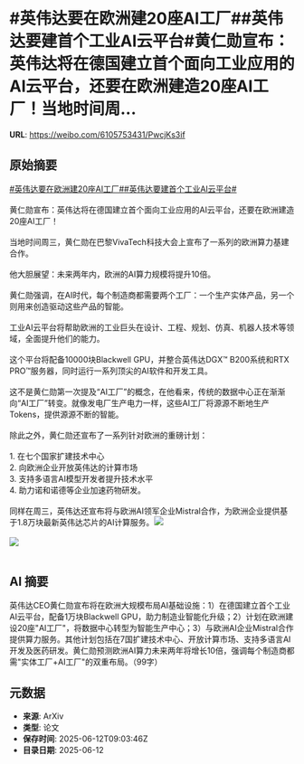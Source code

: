 # #英伟达要在欧洲建20座AI工厂##英伟达要建首个工业AI云平台#黄仁勋宣布：英伟达将在德国建立首个面向工业应用的AI云平台，还要在欧洲建造20座AI工厂！当地时间周...

**URL**: https://weibo.com/6105753431/PwcjKs3if

## 原始摘要

<a href="https://m.weibo.cn/search?containerid=231522type%3D1%26t%3D10%26q%3D%23%E8%8B%B1%E4%BC%9F%E8%BE%BE%E8%A6%81%E5%9C%A8%E6%AC%A7%E6%B4%B2%E5%BB%BA20%E5%BA%A7AI%E5%B7%A5%E5%8E%82%23&amp;extparam=%23%E8%8B%B1%E4%BC%9F%E8%BE%BE%E8%A6%81%E5%9C%A8%E6%AC%A7%E6%B4%B2%E5%BB%BA20%E5%BA%A7AI%E5%B7%A5%E5%8E%82%23" data-hide=""><span class="surl-text">#英伟达要在欧洲建20座AI工厂#</span></a><a href="https://m.weibo.cn/search?containerid=231522type%3D1%26t%3D10%26q%3D%23%E8%8B%B1%E4%BC%9F%E8%BE%BE%E8%A6%81%E5%BB%BA%E9%A6%96%E4%B8%AA%E5%B7%A5%E4%B8%9AAI%E4%BA%91%E5%B9%B3%E5%8F%B0%23&amp;extparam=%23%E8%8B%B1%E4%BC%9F%E8%BE%BE%E8%A6%81%E5%BB%BA%E9%A6%96%E4%B8%AA%E5%B7%A5%E4%B8%9AAI%E4%BA%91%E5%B9%B3%E5%8F%B0%23" data-hide=""><span class="surl-text">#英伟达要建首个工业AI云平台#</span></a><br><br>黄仁勋宣布：英伟达将在德国建立首个面向工业应用的AI云平台，还要在欧洲建造20座AI工厂！<br><br>当地时间周三，黄仁勋在巴黎VivaTech科技大会上宣布了一系列的欧洲算力基建合作。<br><br>他大胆展望：未来两年内，欧洲的AI算力规模将提升10倍。<br><br>黄仁勋强调，在AI时代，每个制造商都需要两个工厂：一个生产实体产品，另一个则用来创造驱动这些产品的智能。<br><br>工业AI云平台将帮助欧洲的工业巨头在设计、工程、规划、仿真、机器人技术等领域，全面提升他们的能力。<br><br>这个平台将配备10000块Blackwell GPU，并整合英伟达DGX™ B200系统和RTX PRO™服务器，同时运行一系列顶尖的AI软件和开发工具。<br><br>这不是黄仁勋第一次提及“AI工厂”的概念，在他看来，传统的数据中心正在渐渐向“AI工厂”转变。就像发电厂生产电力一样，这些AI工厂将源源不断地生产Tokens，提供源源不断的智能。<br><br>除此之外，黄仁勋还宣布了一系列针对欧洲的重磅计划：<br><br>1. 在七个国家扩建技术中心<br>2. 向欧洲企业开放英伟达的计算市场<br>3. 支持多语言AI模型开发者提升技术水平<br>4. 助力诺和诺德等企业加速药物研发。<br><br>同样在周三，英伟达还宣布将与欧洲AI领军企业Mistral合作，为欧洲企业提供基于1.8万块最新英伟达芯片的AI计算服务。<img style="" src="https://tvax1.sinaimg.cn/large/006Fd7o3gy1i2clb86vxkj30zk0k0tf1.jpg" referrerpolicy="no-referrer"><br><br><img style="" src="https://tvax1.sinaimg.cn/large/006Fd7o3gy1i2clbb7pf7j318g0p0kat.jpg" referrerpolicy="no-referrer"><br><br>

## AI 摘要

英伟达CEO黄仁勋宣布将在欧洲大规模布局AI基础设施：1）在德国建立首个工业AI云平台，配备1万块Blackwell GPU，助力制造业智能化升级；2）计划在欧洲建设20座"AI工厂"，将数据中心转型为智能生产中心；3）与欧洲AI企业Mistral合作提供算力服务。其他计划包括在7国扩建技术中心、开放计算市场、支持多语言AI开发及医药研发。黄仁勋预测欧洲AI算力未来两年将增长10倍，强调每个制造商都需"实体工厂+AI工厂"的双重布局。（99字）

## 元数据

- **来源**: ArXiv
- **类型**: 论文
- **保存时间**: 2025-06-12T09:03:46Z
- **目录日期**: 2025-06-12
